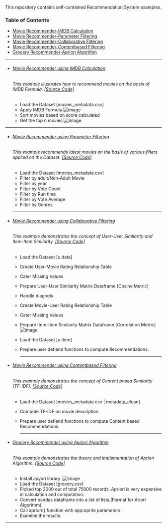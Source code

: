 This repository contains self-contained Recommendation System examples.

### Table of Contents
  - <a href='#movie-recommender-using-imdb-calculation'>Movie Recommender-IMDB Calculation</a> 
  - <a href='#movie-recommender-using-parameter-filtering'>Movie Recommender-Parameter Filtering</a> 
  - <a href='#movie-recommender-using-collaborative-filtering'>Movie Recommender-Collaborative Filtering</a> 
  - <a href='#movie-recommender-using-contentbased-filtering'>Movie Recommender-Contentbased Filtering</a> 
  - <a href='#grocery-recommender-using-apriori-algorithm'>Grocery Recommender-Apriori Algorithm</a> 
  
<hr>
 
- ###### [Movie Recommender using IMDB Calculation](https://github.com/rahulvaish/RecommendationSystems-Python/tree/RecommendationSystems/MovieRecommender-IMDB) 
   ###### This example illustrates how to recommend movies on the basis of IMDB Formula. [[Source Code]](https://github.com/rahulvaish/RecommendationSystems-Python/tree/RecommendationSystems/MovieRecommender-IMDB)  
   * Load the Dataset [movies_metadata.csv]
   * Apply IMDB Formula
   ![image](https://user-images.githubusercontent.com/689226/50198368-53956c00-0371-11e9-9fc4-e5c082c351af.png)
   * Sort movies based on score calculated 
   * Get the top n movies
   ![image](https://user-images.githubusercontent.com/689226/50198225-a6baef00-0370-11e9-8a19-5e33f59090f8.png)

    
 <hr>
 
- ###### [Movie Recommender using Parameter Filtering](https://github.com/rahulvaish/RecommendationSystems-Python/tree/RecommendationSystems/MovieRecommender-ParameterFiltering)
   ###### This example recommends latest movies on the basis of various filters applied on the Dataset. [[Source Code]](https://github.com/rahulvaish/RecommendationSystems-Python/tree/RecommendationSystems/MovieRecommender-ParameterFiltering)
  * Load the Dataset [movies_metadata.csv]
  * Filter by adult/Non-Adult Movie
  * Filter by year
  * Filter by Vote Count
  * Filter by Run time
  * Filter by Vote Average
  * Filter by Genres
 
 
  <hr>
  
- ###### [Movie Recommender using Collaborative Filtering](https://github.com/rahulvaish/RecommendationSystems-Python/tree/RecommendationSystems/MovieRecommender-CollaborativeFiltering)
   ###### This example demonstrates the concept of User-User Similarity and Item-Item Similarity. [[Source Code]](https://github.com/rahulvaish/RecommendationSystems-Python/tree/RecommendationSystems/MovieRecommender-CollaborativeFiltering)
  * Load the Dataset [u.data]
  * Create User-Movie Rating Relationship Table
  * Cater Missing Values
  * Prepare User-User Similarity Matrix Dataframe [Cosine Metric]
  * Handle diagnols
  * Create Movie-User Rating Relationship Table
  * Cater Missing Values
  * Prepare Item-Item Similarity Matrix Dataframe [Correlation Metric] 
  ![image](https://user-images.githubusercontent.com/689226/51094920-d970cf80-17d6-11e9-9c60-647d190a0982.png)
  * Load the Dataset [u.item]
  * Prepare user defiend functions to compute Recommendations.
 

    <hr>
    
- ###### [Movie Recommender using Contentbased Filtering](https://github.com/rahulvaish/RecommendationSystems-Python/tree/RecommendationSystems/MovieRecommender-ContentBased)
   ###### This example demonstrates the concept of Content based Similarity (TF-IDF). [[Source Code]](  https://github.com/rahulvaish/RecommendationSystems-Python/tree/RecommendationSystems/MovieRecommender-ContentBased)
  * Load the Dataset [movies_metadata.csv | metadata_clean]
  * Compute TF-IDF on movie description.
  * Prepare user defiend functions to compute Content based Recommendations.
 
    <hr>
  
    
- ###### [Grocery Recommender using Apriori Algorithm](https://github.com/rahulvaish/RecommendationSystems-Python/tree/RecommendationSystems/GroceryRecommender-Apriori)
   ###### This example demonstrates the theory and implementation of Apriori Algorithm. [[Source Code]](https://github.com/rahulvaish/RecommendationSystems-Python/tree/RecommendationSystems/GroceryRecommender-Apriori)
  * Install apyori library.
  ![image](https://user-images.githubusercontent.com/689226/51730299-f5a92200-209c-11e9-8106-e5388934ae10.png)
  * Load the Dataset [grocery.csv]
  * Picked top 2000 out of total 75000 records. Apriori is very expensive in calculation and computation.
  * Convert pandas dataframe into a list of lists.(Format for Ariori Algorithm)
  * Call apriori() function with approprite parameters.
  * Examine the results.

<hr>




